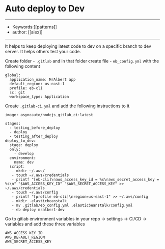 # Auto deploy to Dev
---
- Keywords:[[patterns]]
- author: [[alex]]
---
It helps to keep deploying latest code to dev on a specific branch to dev server. It helps others test your code. 

Create folder - `.gitlab` and in that folder create file - `eb_config.yml` with the following content
```
global:
  application_name: MrAlbert app
  default_region: us-east-1
  profile: eb-cli
  sc: git
  workspace_type: Application
```

Create `.gitlab-ci.yml` and add the following instructions to it. 

```
image: asyncauto/nodejs_gitlab_ci:latest

stages:
  - testing_before_deploy
  - deploy
  - testing_after_deploy
deploy_to_dev:
  stage: deploy
  only:
    - develop
  environment:
    name: dev
  script:
   - mkdir ~/.aws/
   - touch ~/.aws/credentials
   - printf "[eb-cli]\naws_access_key_id = %s\naws_secret_access_key = %s\n" "$AWS_ACCESS_KEY_ID" "$AWS_SECRET_ACCESS_KEY" >> ~/.aws/credentials
   - touch ~/.aws/config
   - printf "[profile eb-cli]\nregion=us-east-1" >> ~/.aws/config
   - mkdir .elasticbeanstalk
   - mv .gitlab/eb_config.yml .elasticbeanstalk/config.yml
   - eb deploy mralbert-dev
```

Go to gitlab environment variables in your repo -> settings -> CI/CD -> variables and add these three variables 

```
AWS_ACCESS_KEY_ID
AWS_DEFAULT_REGION
AWS_SECRET_ACCESS_KEY
```
